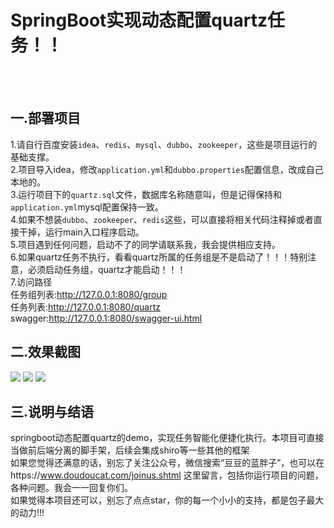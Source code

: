 # SpringBoot实现动态配置quartz任务！！
<br><br>
## 一.部署项目<br>
1.请自行百度安装`idea`、`redis`、`mysql`、`dubbo`、`zookeeper`，这些是项目运行的基础支撑。<br>
2.项目导入idea，修改`application.yml`和`dubbo.properties`配置信息，改成自己本地的。<br>
3.运行项目下的`quartz.sql`文件，数据库名称随意叫，但是记得保持和`application.yml`mysql配置保持一致。<br>
4.如果不想装`dubbo`、`zookeeper`、`redis`这些，可以直接将相关代码注释掉或者直接干掉，运行main入口程序启动。<br>
5.项目遇到任何问题，启动不了的同学请联系我，我会提供相应支持。<br>
6.如果quartz任务不执行，看看quartz所属的任务组是不是启动了！！！特别注意，必须启动任务组，quartz才能启动！！！<br>
7.访问路径<br>
  任务组列表:http://127.0.0.1:8080/group<br>
  任务列表:http://127.0.0.1:8080/quartz<br>
  swagger:http://127.0.0.1:8080/swagger-ui.html
## 二.效果截图<br>
![](http://source.doudoucat.com/任务组.png)
![](http://source.doudoucat.com/任务列表.png)
![](http://source.doudoucat.com/quartz1.png)
<br>
## 三.说明与结语<br>
springboot动态配置quartz的demo，实现任务智能化便捷化执行。本项目可直接当做前后端分离的脚手架，后续会集成shiro等一些其他的框架<br>
如果您觉得还满意的话，别忘了关注公众号，微信搜索“豆豆的蓝胖子”，也可以在https://www.doudoucat.com/joinus.shtml 这里留言，包括你运行项目的问题，各种问题。我会一一回复你们。<br>如果觉得本项目还可以，别忘了点点star，你的每一个小小的支持，都是包子最大的动力!!!

